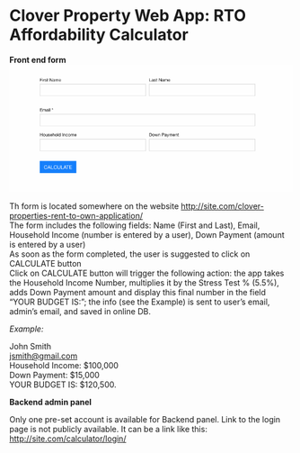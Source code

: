 # Clover Property Web App: RTO Affordability Calculator

<b>Front end form</b>
<img src="https://github.com/kholmatov/rto/blob/master/form.png?raw=true">

Th form is located somewhere on the website http://site.com/clover-properties-rent-to-own-application/<br>
The form includes the following fields: Name (First and Last), Email, Household Income (number is entered by a user), Down Payment (amount is entered by a user)<br>
As soon as the form completed, the user is suggested to click on CALCULATE button<br>
Click on CALCULATE button will trigger the following action: the app takes the Household Income Number, multiplies it by the Stress Test % (5.5%), adds Down Payment amount and display this final number in the field “YOUR BUDGET IS:”; the info (see the Example) is sent to user’s email, admin’s email, and saved in online DB.<br>

<i>Example:</i> 

John Smith<br>
jsmith@gmail.com<br>
Household Income: $100,000<br>
Down Payment: $15,000<br>
YOUR BUDGET IS:  $120,500.<br>

<b>Backend admin panel</b>
 
Only one pre-set account is available for Backend panel. Link to the login page is not publicly available. It can be a link like this: http://site.com/calculator/login/

